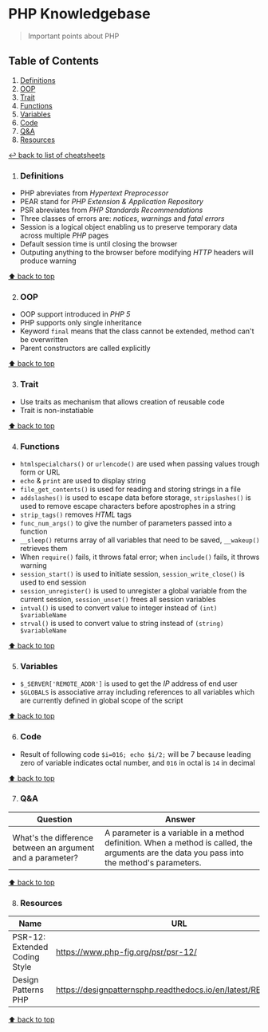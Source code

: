 # PHP Knowledgebase
> Important points about PHP


## Table of Contents

1. [Definitions](#definitions)
1. [OOP](#oop)
1. [Trait](#trait)
1. [Functions](#functions)
1. [Variables](#variables)
1. [Code](#code)
1. [Q&A](#q&a)
1. [Resources](#resources)

[↩ back to list of cheatsheets](README.md#list-of-cheatsheets)

1. ### Definitions

* PHP abreviates from *Hypertext Preprocessor*
* PEAR stand for *PHP Extension & Application Repository*
* PSR abreviates from *PHP Standards Recommendations*
* Three classes of errors are: *notices*, *warnings* and *fatal errors*
* Session is a logical object enabling us to preserve temporary data across multiple *PHP* pages
* Default session time is until closing the browser
* Outputing anything to the browser before modifying *HTTP* headers will produce warning

[⬆ back to top](#table-of-contents)

2. ### OOP

* OOP support introduced in *PHP 5*
* PHP supports only single inheritance
* Keyword `final` means that the class cannot be extended, method can't be overwritten
* Parent constructors are called explicitly

[⬆ back to top](#table-of-contents)

3. ### Trait

* Use traits as mechanism that allows creation of reusable code
* Trait is non-instatiable

[⬆ back to top](#table-of-contents)

4. ### Functions

* `htmlspecialchars()` or `urlencode()` are used when passing values trough form or URL
* `echo` & `print` are used to display string
* `file_get_contents()` is used for reading and storing strings in a file
* `addslashes()` is used to escape data before storage, `stripslashes()` is used to remove escape characters before apostrophes in a string
* `strip_tags()` removes *HTML* tags
* `func_num_args()` to give the number of parameters passed into a function
* `__sleep()` returns array of all variables that need to be saved, `__wakeup()` retrieves them
* When `require()` fails, it throws fatal error; when `include()` fails, it throws warning
* `session_start()` is used to initiate session, `session_write_close()` is used to end session
* `session_unregister()` is used to unregister a global variable from the current session, `session_unset()` frees all session variables
* `intval()` is used to convert value to integer instead of `(int) $variableName`
* `strval()` is used to convert value to string instead of `(string) $variableName`

[⬆ back to top](#table-of-contents)

5. ### Variables

* `$_SERVER['REMOTE_ADDR']` is used to get the *IP* address of end user
* `$GLOBALS` is associative array including references to all variables which are currently defined in global scope of the script

[⬆ back to top](#table-of-contents)

6. ### Code

* Result of following code `$i=016; echo $i/2;` will be 7 because leading zero of variable indicates octal number, and `016` in octal is `14` in decimal

[⬆ back to top](#table-of-contents)

7. ### Q&A

Question | Answer
-------- | --------
What's the difference between an argument and a parameter? | A parameter is a variable in a method definition. When a method is called, the arguments are the data you pass into the method's parameters.

[⬆ back to top](#table-of-contents)

8. ### Resources

Name  | URL
------------- | -------------
PSR-12: Extended Coding Style  | https://www.php-fig.org/psr/psr-12/
Design Patterns PHP | https://designpatternsphp.readthedocs.io/en/latest/README.html

[⬆ back to top](#table-of-contents)
